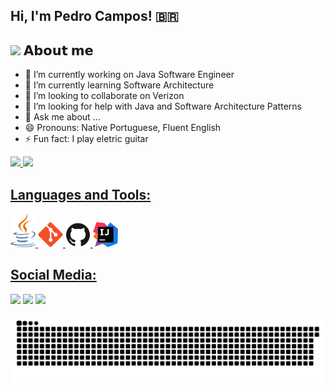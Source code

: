 ## Hi, I'm Pedro Campos! 🇧🇷

<h2> <img src="https://emoji.gg/assets/emoji/7279-vibecat.gif" width="24"/> 𝗔𝗯𝗼𝘂𝘁 𝗺𝗲 </h2>

- 🔭 I’m currently working on Java Software Engineer
- 🌱 I’m currently learning Software Architecture
- 👯 I’m looking to collaborate on Verizon
- 🤔 I’m looking for help with Java and Software Architecture Patterns
- 💬 Ask me about ...
- 😄 Pronouns: Native Portuguese, Fluent English
- ⚡ Fun fact: I play eletric guitar

 <div>
  <a href="https://github.com/pedromartinsb">
  <img height="180em" src="https://github-readme-stats-sigma-five.vercel.app/api?username=pedromartinsb&show_icons=true&theme=dark&include_all_commits=true&count_private=true"/>
  <img height="180em" src="https://github-readme-stats-sigma-five.vercel.app/api/top-langs/?username=pedromartinsb&layout=compact&langs_count=7&theme=dark"/>
</div>


<h2>Languages and Tools:</h2>
<code><img width="40" src="https://github.com/pedromartinsb/pedromartinsb/blob/main/assets/Java.svg"></code>
<code><img width="40" src="https://github.com/LeonardoYz/LeonardoYz/blob/main/assets/git.svg"></code>
<code><img width="40" src="https://github.com/LeonardoYz/LeonardoYz/blob/main/assets/github.svg"></code>
<code><img width="40" src="https://github.com/pedromartinsb/pedromartinsb/blob/main/assets/IntelliJ.svg"></code>


<h2>Social Media:</h2>
<div>
  <a href="https://instagram.com/pedrombcampos" target="_blank"><img src="https://img.shields.io/badge/-Instagram-%23E4405F?style=for-the-badge&logo=instagram&logoColor=white" target="_blank"></a>
  <a href = "mailto:engpedrocampos@gmail.com"><img src="https://img.shields.io/badge/-Gmail-%23333?style=for-the-badge&logo=gmail&logoColor=white" target="_blank"></a>
  <a href="https://www.linkedin.com/in/pedro-martins-barbosa-campos/" target="_blank"><img src="https://img.shields.io/badge/-LinkedIn-%230077B5?style=for-the-badge&logo=linkedin&logoColor=white" target="_blank"></a> 
</div>  
 
 ![Snake animation](https://github.com/pedromartinsb/pedromartinsb/blob/output/github-contribution-grid-snake.svg)

